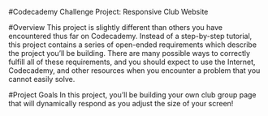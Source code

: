 #Codecademy Challenge Project: Responsive Club Website

#Overview
This project is slightly different than others you have encountered thus far on Codecademy. Instead of a step-by-step tutorial, this project contains a series of open-ended requirements which describe the project you’ll be building. There are many possible ways to correctly fulfill all of these requirements, and you should expect to use the Internet, Codecademy, and other resources when you encounter a problem that you cannot easily solve. ​

#Project Goals
In this project, you’ll be building your own club group page that will dynamically respond as you adjust the size of your screen! ​
